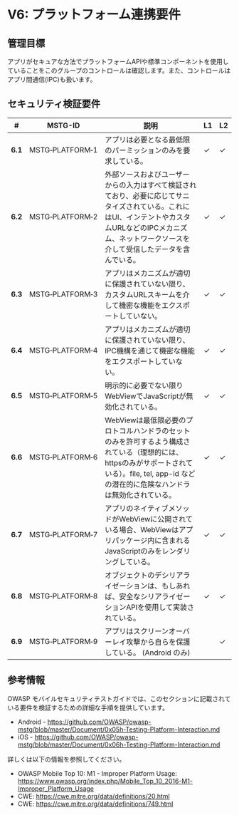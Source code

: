 # V6: プラットフォーム連携要件

## 管理目標

アプリがセキュアな方法でプラットフォームAPIや標準コンポーネントを使用していることをこのグループのコントロールは確認します。また、コントロールはアプリ間通信(IPC)も扱います。

## セキュリティ検証要件

| # | MSTG-ID | 説明 | L1 | L2 |
| --- | --- | --- | --- | --- |
| **6.1** | MSTG‑PLATFORM‑1 | アプリは必要となる最低限のパーミッションのみを要求している。 | ✓ | ✓ |
| **6.2** | MSTG‑PLATFORM‑2 | 外部ソースおよびユーザーからの入力はすべて検証されており、必要に応じてサニタイズされている。これにはUI、インテントやカスタムURLなどのIPCメカニズム、ネットワークソースを介して受信したデータを含んでいる。 | ✓ | ✓ |
| **6.3** | MSTG‑PLATFORM‑3 | アプリはメカニズムが適切に保護されていない限り、カスタムURLスキームを介して機密な機能をエクスポートしていない。 | ✓ | ✓ |
| **6.4** | MSTG‑PLATFORM‑4 | アプリはメカニズムが適切に保護されていない限り、IPC機構を通じて機密な機能をエクスポートしていない。 | ✓ | ✓ |
| **6.5** | MSTG‑PLATFORM‑5 | 明示的に必要でない限りWebViewでJavaScriptが無効化されている。 | ✓ | ✓ |
| **6.6** | MSTG‑PLATFORM‑6 | WebViewは最低限必要のプロトコルハンドラのセットのみを許可するよう構成されている（理想的には、httpsのみがサポートされている）。file, tel, app-id などの潜在的に危険なハンドラは無効化されている。 | ✓ | ✓ |
| **6.7** | MSTG‑PLATFORM‑7 | アプリのネイティブメソッドがWebViewに公開されている場合、WebViewはアプリパッケージ内に含まれるJavaScriptのみをレンダリングしている。 | ✓ | ✓ |
| **6.8** | MSTG‑PLATFORM‑8 | オブジェクトのデシリアライゼーションは、もしあれば、安全なシリアライゼーションAPIを使用して実装されている。 | ✓ | ✓ |
| **6.9** | MSTG‑PLATFORM‑9 | アプリはスクリーンオーバーレイ攻撃から自らを保護している。 (Android のみ) |  | ✓ |

<div style="page-break-after: always;">
</div>

## 参考情報

OWASP モバイルセキュリティテストガイドでは、このセクションに記載されている要件を検証するための詳細な手順を提供しています。

- Android - <https://github.com/OWASP/owasp-mstg/blob/master/Document/0x05h-Testing-Platform-Interaction.md>
- iOS - <https://github.com/OWASP/owasp-mstg/blob/master/Document/0x06h-Testing-Platform-Interaction.md>

詳しくは以下の情報を参照してください。

- OWASP Mobile Top 10: M1 - Improper Platform Usage: <https://www.owasp.org/index.php/Mobile_Top_10_2016-M1-Improper_Platform_Usage>
- CWE: <https://cwe.mitre.org/data/definitions/20.html>
- CWE: <https://cwe.mitre.org/data/definitions/749.html>
